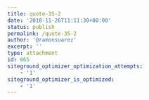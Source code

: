 ```yaml
---
title: quote-35-2
date: '2018-11-26T11:11:30+00:00'
status: publish
permalink: /quote-35-2
author: '@ramonsuarez'
excerpt: ''
type: attachment
id: 865
siteground_optimizer_optimization_attempts:
    - '1'
siteground_optimizer_is_optimized:
    - '1'
---
```

<!DOCTYPE html PUBLIC "-//W3C//DTD HTML 4.0 Transitional//EN" "http://www.w3.org/TR/REC-html40/loose.dtd">
<?xml encoding="UTF-8">
